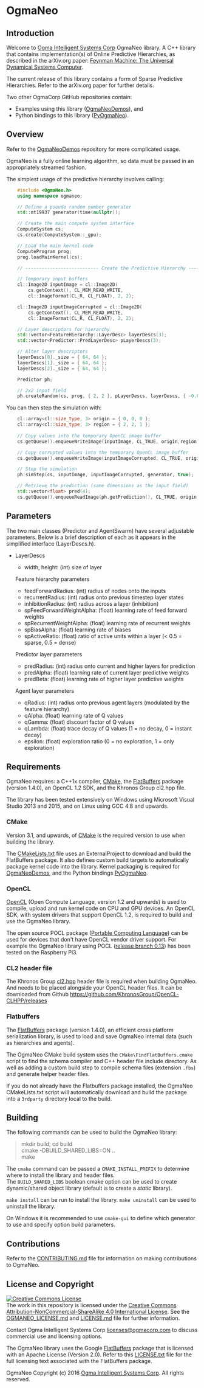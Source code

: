 <!---
  OgmaNeo
  Copyright(c) 2016 Ogma Intelligent Systems Corp. All rights reserved.

  This copy of OgmaNeo is licensed to you under the terms described
  in the OGMANEO_LICENSE.md file included in this distribution.
--->

# OgmaNeo

## Introduction

Welcome to [Ogma Intelligent Systems Corp](https://ogmacorp.com) OgmaNeo library. A C++ library that contains implementation(s) of Online Predictive Hierarchies, as described in the arXiv.org paper: [Feynman Machine: The Universal Dynamical Systems Computer](http://arxiv.org/abs/1609.03971).

The current release of this library contains a form of Sparse Predictive Hierarchies. Refer to the arXiv.org paper for further details.

Two other OgmaCorp GitHub repositories contain:
- Examples using this library ([OgmaNeoDemos](https://github.com/ogmacorp/OgmaNeoDemos)), and
- Python bindings to this library ([PyOgmaNeo](https://github.com/ogmacorp/PyOgmaNeo)).

## Overview

Refer to the [OgmaNeoDemos](https://github.com/ogmacorp/OgmaNeoDemos) repository for more complicated usage.

OgmaNeo is a fully online learning algorithm, so data must be passed in an appropriately streamed fashion.

The simplest usage of the predictive hierarchy involves calling:

```cpp
	#include <OgmaNeo.h>
	using namespace ogmaneo;

	// Define a pseudo random number generator
	std::mt19937 generator(time(nullptr));

	// Create the main compute system interface
	ComputeSystem cs;
	cs.create(ComputeSystem::_gpu);

	// Load the main kernel code
	ComputeProgram prog;
	prog.loadMainKernel(cs);

	// --------------------------- Create the Predictive Hierarchy ---------------------------

	// Temporary input buffers
	cl::Image2D inputImage = cl::Image2D(
		cs.getContext(), CL_MEM_READ_WRITE,
		cl::ImageFormat(CL_R, CL_FLOAT), 2, 2);

	cl::Image2D inputImageCorrupted = cl::Image2D(
		cs.getContext(), CL_MEM_READ_WRITE,
		cl::ImageFormat(CL_R, CL_FLOAT), 2, 2);

	// Layer descriptors for hierarchy
	std::vector<FeatureHierarchy::LayerDesc> layerDescs(3);
	std::vector<Predictor::PredLayerDesc> pLayerDescs(3);

	// Alter layer descriptors
	layerDescs[0]._size = { 64, 64 };
	layerDescs[1]._size = { 64, 64 };
	layerDescs[2]._size = { 64, 64 };

	Predictor ph;

	// 2x2 input field
	ph.createRandom(cs, prog, { 2, 2 }, pLayerDescs, layerDescs, { -0.01f, 0.01f }, 0.0f, generator);
```

You can then step the simulation with:

```cpp
	cl::array<cl::size_type, 3> origin = { 0, 0, 0 };
	cl::array<cl::size_type, 3> region = { 2, 2, 1 };
	
	// Copy values into the temporary OpenCL image buffer
	cs.getQueue().enqueueWriteImage(inputImage, CL_TRUE, origin,region, 0,0, values.data());

	// Copy corrupted values into the temporary OpenCL image buffer
	cs.getQueue().enqueueWriteImage(inputImageCorrupted, CL_TRUE, origin,region, 0,0, valuesCorrupted.data());

	// Step the simulation
	ph.simStep(cs, inputImage, inputImageCorrupted, generator, true);

	// Retrieve the prediction (same dimensions as the input field)
	std::vector<float> pred(4);
	cs.getQueue().enqueueReadImage(ph.getPrediction(), CL_TRUE, origin,region, 0,0, pred.data());
```

## Parameters

The two main classes (Predictor and AgentSwarm) have several adjustable parameters. Below is a brief description of each as it appears in the simplified interface (LayerDescs.h).

- LayerDescs

	- width, height: (int) size of layer
	
	Feature hierarchy parameters

	- feedForwardRadius: (int) radius of nodes onto the inputs
	- recurrentRadius: (int) radius onto previous timestep layer states
	- inhibitionRadius: (int) radius across a layer (inhibition)
	- spFeedForwardWeightAlpha: (float) learning rate of feed forward weights
	- spRecurrentWeightAlpha: (float) learning rate of recurrent weights
	- spBiasAlpha: (float) learning rate of biases
	- spActiveRatio: (float) ratio of active units within a layer (< 0.5 = sparse, 0.5 = dense)

	Predictor layer parameters

	- predRadius: (int) radius onto current and higher layers for prediction
	- predAlpha: (float) learning rate of current layer predictive weights
	- predBeta: (float) learning rate of higher layer predictive weights
	
	Agent layer parameters

	- qRadius: (int) radius onto previous agent layers (modulated by the feature hierarchy)
	- qAlpha: (float) learning rate of Q values
	- qGamma: (float) discount factor of Q values
	- qLambda: (float) trace decay of Q values (1 = no decay, 0 = instant decay)
	- epsilon: (float) exploration ratio (0 = no exploration, 1 = only exploration)

## Requirements

OgmaNeo requires: a C++1x compiler, [CMake](https://cmake.org/), the [FlatBuffers](https://google.github.io/flatbuffers/) package (version 1.4.0), an OpenCL 1.2 SDK, and the Khronos Group cl2.hpp file.

The library has been tested extensively on Windows using Microsoft Visual Studio 2013 and 2015, and on Linux using GCC 4.8 and upwards.

### CMake

Version 3.1, and upwards, of [CMake](https://cmake.org/) is the required version to use when building the library.

The [CMakeLists.txt](https://github.com/ogmacorp/OgmaNeo/blob/master/CMakeLists.txt) file uses an ExternalProject to download and build the FlatBuffers package. It also defines custom build targets to automatically package kernel code into the library. Kernel packaging is required for [OgmaNeoDemos](https://github.com/ogmacorp/OgmaNeoDemos), and the Python bindings [PyOgmaNeo](https://github.com/ogmacorp/PyOgmaNeo).

### OpenCL

[OpenCL](https://www.khronos.org/opencl/) (Open Compute Language, version 1.2 and upwards) is used to compile, upload and run kernel code on CPU and GPU devices. An OpenCL SDK, with system drivers that support OpenCL 1.2, is required to build and use the OgmaNeo library.

The open source POCL package ([Portable Computing Language](http://portablecl.org/)) can be used for devices that don't have OpenCL vendor driver support. For example the OgmaNeo library using POCL ([release branch 0.13](https://github.com/pocl/pocl/tree/release_0_13)) has been tested on the Raspberry Pi3.

### CL2 header file

The Khronos Group [cl2.hpp](http://github.khronos.org/OpenCL-CLHPP/) header file is required when building OgmaNeo. And needs to be placed alongside your OpenCL header files. It can be downloaded from Github https://github.com/KhronosGroup/OpenCL-CLHPP/releases

### Flatbuffers

The [FlatBuffers](https://google.github.io/flatbuffers/) package (version 1.4.0), an efficient cross platform serialization library, is used to load and save OgmaNeo internal data (such as hierarchies and agents).

The OgmaNeo CMake build system uses the `CMake\FindFlatBuffers.cmake` script to find the schema compiler and C++ header file include directory. As well as adding a custom build step to compile schema files (extension `.fbs`) and generate helper header files.

If you do not already have the Flatbuffers package installed, the OgmaNeo CMakeLists.txt script will automatically download and build the package into a `3rdparty` directory local to the build.

## Building

The following commands can be used to build the OgmaNeo library:

> mkdir build; cd build  
> cmake -DBUILD_SHARED_LIBS=ON ..  
> make  

The `cmake` command can be passed a `CMAKE_INSTALL_PREFIX` to determine where to install the library and header files.  
The `BUILD_SHARED_LIBS` boolean cmake option can be used to create dynamic/shared object library (default is to create a _static_ library).

`make install` can be run to install the library. `make uninstall` can be used to uninstall the library.

On Windows it is recommended to use `cmake-gui` to define which generator to use and specify option build parameters.

## Contributions

Refer to the [CONTRIBUTING.md](https://github.com/ogmacorp/OgmaNeo/blob/master/CONTRIBUTING.md) file for information on making contributions to OgmaNeo.

## License and Copyright

<a rel="license" href="http://creativecommons.org/licenses/by-nc-sa/4.0/"><img alt="Creative Commons License" style="border-width:0" src="https://i.creativecommons.org/l/by-nc-sa/4.0/88x31.png" /></a><br />The work in this repository is licensed under the <a rel="license" href="http://creativecommons.org/licenses/by-nc-sa/4.0/">Creative Commons Attribution-NonCommercial-ShareAlike 4.0 International License</a>. See the  [OGMANEO_LICENSE.md](https://github.com/ogmacorp/OgmaNeo/blob/master/OGMANEO_LICENSE.md) and [LICENSE.md](https://github.com/ogmacorp/OgmaNeo/blob/master/LICENSE.md) file for further information.

Contact Ogma Intelligent Systems Corp [licenses@ogmacorp.com](licenses@ogmacorp.com) to discuss commercial use and licensing options.

The OgmaNeo library uses the Google [FlatBuffers](http://google.github.io/flatbuffers/) package that is licensed with an Apache License (Version 2.0). Refer to this [LICENSE.txt](https://github.com/google/flatbuffers/blob/master/LICENSE.txt) file for the full licensing text associated with the FlatBuffers package.

OgmaNeo Copyright (c) 2016 [Ogma Intelligent Systems Corp](https://ogmacorp.com). All rights reserved.
